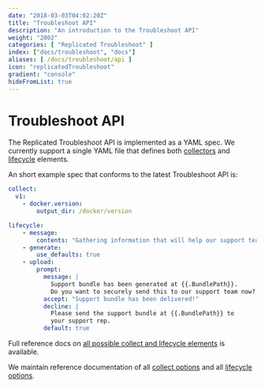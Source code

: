 ```yaml
---
date: "2018-03-03T04:02:20Z"
title: "Troubleshoot API"
description: "An introduction to the Troubleshoot API"
weight: "2002"
categories: [ "Replicated Troubleshoot" ]
index: ["docs/troubleshoot", "docs"]
aliases: [ /docs/troubleshoot/api ]
icon: "replicatedTroubleshoot"
gradient: "console"
hideFromList: true
---
```


# Troubleshoot API

The Replicated Troubleshoot API is implemented as a YAML spec. We currently support a single YAML file that defines both [collectors](../../collectors) and [lifecycle](../../lifecycle/overview) elements.

An short example spec that conforms to the latest Troubleshoot API is:

```yaml
collect:
  v1:
    - docker.version:
        output_dir: /docker/version

lifecycle:
    - message:
        contents: "Gathering information that will help our support team diagnose what's wrong.."
    - generate:
        use_defaults: true
    - upload:
        prompt:
          message: |
            Support bundle has been generated at {{.BundlePath}}.
            Do you want to securely send this to our support team now?
          accept: "Support bundle has been delivered!"
          decline: |
            Please send the support bundle at {{.BundlePath}} to
            your support rep.
          default: true
```

Full reference docs on [all possible collect and lifecycle elements](/api/support-bundle-yaml/) is available.

We maintain reference documentation of all [collect options](/api/support-bundle-yaml-specs/shared/) and all [lifecycle options](/api/support-bundle-yaml-lifecycle/root/).
